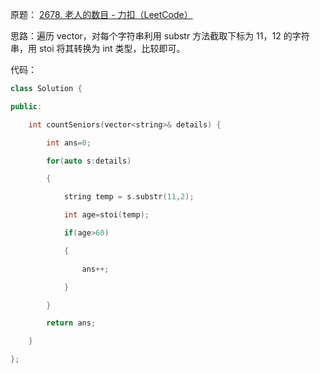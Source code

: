 原题： [2678. 老人的数目 - 力扣（LeetCode）](https://leetcode.cn/problems/number-of-senior-citizens/description/)

思路：遍历 vector，对每个字符串利用 substr 方法截取下标为 11，12 的字符串，用 stoi 将其转换为 int 类型，比较即可。

代码：
```CPP
class Solution {

public:

    int countSeniors(vector<string>& details) {

        int ans=0;

        for(auto s:details)

        {

            string temp = s.substr(11,2);

            int age=stoi(temp);

            if(age>60)

            {

                ans++;

            }

        }

        return ans;  

    }

};
```

